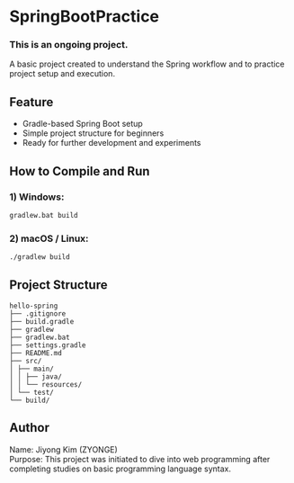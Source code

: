 # SpringBootPractice
### This is an ongoing project.  
A basic project created to understand the Spring workflow and to practice project setup and execution.


## Feature

- Gradle-based Spring Boot setup
- Simple project structure for beginners
- Ready for further development and experiments


## How to Compile and Run

### 1) Windows:
```bash
gradlew.bat build
```

### 2) macOS / Linux:
```bash
./gradlew build
```

## Project Structure

```
hello-spring
├── .gitignore
├── build.gradle
├── gradlew
├── gradlew.bat
├── settings.gradle
├── README.md
├── src/
│ ├── main/
│ │ ├── java/
│ │ └── resources/
│ └── test/
└── build/
```

## Author
Name: Jiyong Kim (ZYONGE)  
Purpose: This project was initiated to dive into web programming after completing studies on basic programming language syntax.